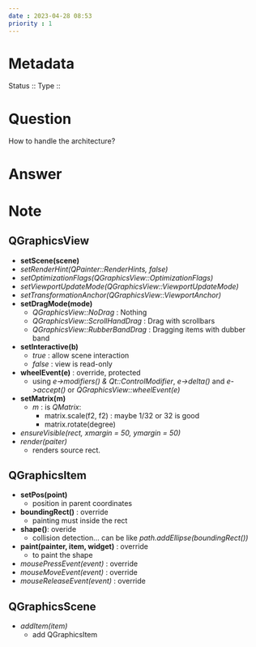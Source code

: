 ```yaml
---
date : 2023-04-28 08:53
priority : 1
---
```

# Metadata
Status ::
Type ::
# Question
How to handle the architecture?
# Answer
# Note
## QGraphicsView
* **setScene(scene)**
* *setRenderHint(QPainter::RenderHints, false)*
* *setOptimizationFlags(QGraphicsView::OptimizationFlags)*
* *setViewportUpdateMode(QGraphicsView::ViewportUpdateMode)*
* *setTransformationAnchor(QGraphicsView::ViewportAnchor)*
* **setDragMode(mode)**
	* *QGraphicsView::NoDrag* : Nothing
	* *QGraphicsView::ScrollHandDrag* : Drag with scrollbars
	* *QGraphicsView::RubberBandDrag* : Dragging items with dubber band
* **setInteractive(b)**
	* *true* : allow scene interaction
	* *false* : view is read-only
* **wheelEvent(e)** : override, protected
	* using *e->modifiers() & Qt::ControlModifier*, *e->delta()* and *e->accept()* or *QGraphicsView::wheelEvent(e)*
* **setMatrix(m)**
	* *m* : is *QMatrix*:
		* matrix.scale(f2, f2) : maybe 1/32 or 32 is good
		* matrix.rotate(degree) 
* *ensureVisible(rect, xmargin = 50, ymargin = 50)*
* *render(paiter)*
	* renders source rect.
## QGraphicsItem
* **setPos(point)**
	* position in parent coordinates
* **boundingRect()** : override
	* painting must inside the rect
* **shape()**: overide
	* collision detection... can be like *path.addEllipse(boundingRect())*
* **paint(painter, item, widget)** : override
	* to paint the shape
*  *mousePressEvent(event)* : override
* *mouseMoveEvent(event)* : override
* *mouseReleaseEvent(event)* : override
## QGraphicsScene
* *addItem(item)*
	* add QGraphicsItem